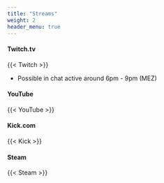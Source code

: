 ```yaml
---
title: "Streams"
weight: 2
header_menu: true
---
```


#### Twitch.tv

{{< Twitch >}}

* Possible in chat active around 6pm - 9pm (MEZ)

#### YouTube

{{< YouTube >}}

#### Kick.com

{{< Kick >}}

#### Steam

{{< Steam >}}
